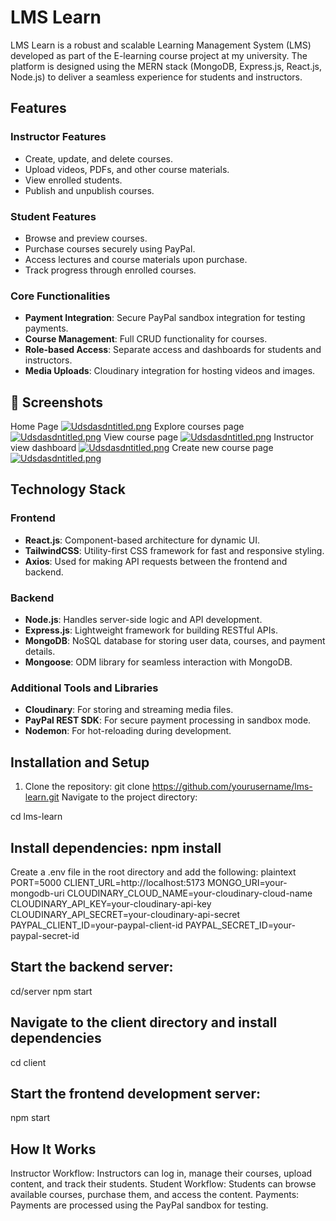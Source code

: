 # LMS Learn

LMS Learn is a robust and scalable Learning Management System (LMS) developed as part of the E-learning course project at my university. The platform is designed using the MERN stack (MongoDB, Express.js, React.js, Node.js) to deliver a seamless experience for students and instructors.

## Features

### Instructor Features
- Create, update, and delete courses.
- Upload videos, PDFs, and other course materials.
- View enrolled students.
- Publish and unpublish courses.

### Student Features
- Browse and preview courses.
- Purchase courses securely using PayPal.
- Access lectures and course materials upon purchase.
- Track progress through enrolled courses.

### Core Functionalities
- **Payment Integration**: Secure PayPal sandbox integration for testing payments.
- **Course Management**: Full CRUD functionality for courses.
- **Role-based Access**: Separate access and dashboards for students and instructors.
- **Media Uploads**: Cloudinary integration for hosting videos and images.
## 📸 Screenshots
Home Page [![Udsdasdntitled.png](https://i.postimg.cc/PJy3cSWj/Udsdasdntitled.png)](https://postimg.cc/RJ3LJQps)
Explore courses page [![Udsdasdntitled.png](https://i.postimg.cc/HLbtRSmh/Udsdasdntitled.png)](https://postimg.cc/NyfTrk56)
View course page [![Udsdasdntitled.png](https://i.postimg.cc/6q4qbPJ7/Udsdasdntitled.png)](https://postimg.cc/3073dnw7)
Instructor view dashboard [![Udsdasdntitled.png](https://i.postimg.cc/KctRTdNV/Udsdasdntitled.png)](https://postimg.cc/G9hLwg6J)
Create new course page [![Udsdasdntitled.png](https://i.postimg.cc/fyMZmgWn/Udsdasdntitled.png)](https://postimg.cc/vg2pdh63)
## Technology Stack

### Frontend
- **React.js**: Component-based architecture for dynamic UI.
- **TailwindCSS**: Utility-first CSS framework for fast and responsive styling.
- **Axios**: Used for making API requests between the frontend and backend.

### Backend
- **Node.js**: Handles server-side logic and API development.
- **Express.js**: Lightweight framework for building RESTful APIs.
- **MongoDB**: NoSQL database for storing user data, courses, and payment details.
- **Mongoose**: ODM library for seamless interaction with MongoDB.

### Additional Tools and Libraries
- **Cloudinary**: For storing and streaming media files.
- **PayPal REST SDK**: For secure payment processing in sandbox mode.
- **Nodemon**: For hot-reloading during development.

## Installation and Setup

1. Clone the repository:
   git clone https://github.com/yourusername/lms-learn.git
   Navigate to the project directory:

cd lms-learn
## Install dependencies: npm install
Create a .env file in the root directory and add the following:
plaintext
PORT=5000
CLIENT_URL=http://localhost:5173
MONGO_URI=your-mongodb-uri
CLOUDINARY_CLOUD_NAME=your-cloudinary-cloud-name
CLOUDINARY_API_KEY=your-cloudinary-api-key
CLOUDINARY_API_SECRET=your-cloudinary-api-secret
PAYPAL_CLIENT_ID=your-paypal-client-id
PAYPAL_SECRET_ID=your-paypal-secret-id
## Start the backend server:
cd/server
npm start
## Navigate to the client directory and install dependencies
cd client
## Start the frontend development server:
npm start
## How It Works
Instructor Workflow: Instructors can log in, manage their courses, upload content, and track their students.
Student Workflow: Students can browse available courses, purchase them, and access the content.
Payments: Payments are processed using the PayPal sandbox for testing.



